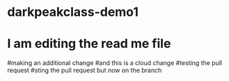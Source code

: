 # darkpeakclass-demo1
# I am editing the read me file

#making an additional change
#and this is a cloud change
#testing the pull request
#sting the pull request but now on the branch